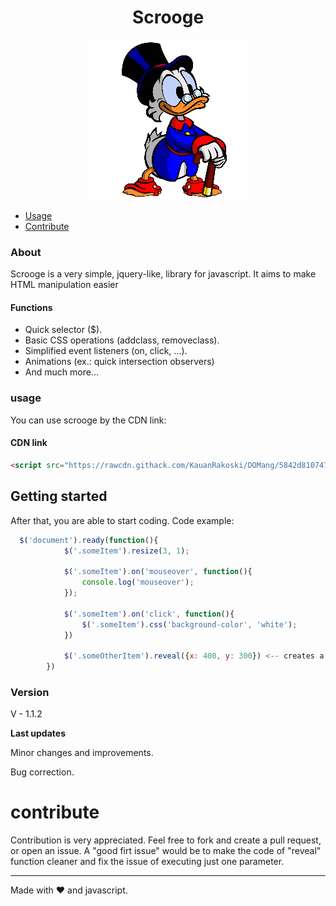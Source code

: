 <h1 align="center">Scrooge</h1>

<p align="center"><img src="./assets/UIHere.png"/></p>

- [Usage](#usage)
- [Contribute](#contribute)

### About
Scrooge is a very simple, jquery-like, library for javascript. It aims to make HTML manipulation easier

#### Functions

- Quick selector ($).
- Basic CSS operations (addclass, removeclass).
- Simplified event listeners (on, click, ...).
- Animations (ex.: quick intersection observers)
- And much more...

### usage
You can use scrooge by the CDN link:

#### CDN link
```html
<script src="https://rawcdn.githack.com/KauanRakoski/DOMang/5842d8107474c0ca24c20da3a378832f8aa876f8/script.js"></script>
```

## Getting started
After that, you are able to start coding. Code example:
```javascript
  $('document').ready(function(){
            $('.someItem').resize(3, 1);
            
            $('.someItem').on('mouseover', function(){
                console.log('mouseover');
            });

            $('.someItem').on('click', function(){
                $('.someItem').css('background-color', 'white');
            })

            $('.someOtherItem').reveal({x: 400, y: 300}) <-- creates a simple intersection observer
        })
```


### Version
V - 1.1.2 

**Last updates** 

Minor changes and improvements. 

Bug correction.

# contribute
Contribution is very appreciated. Feel free to fork and create a pull request, or open an issue. A "good firt issue" would be to make the code of "reveal" function cleaner and fix the issue of executing just one parameter.

------
Made with ❤️ and javascript.